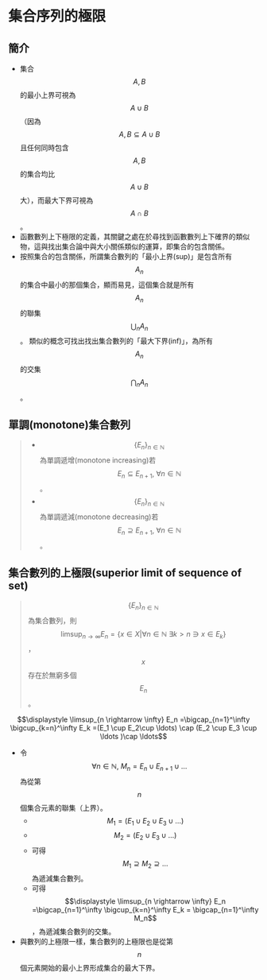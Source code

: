# 集合序列的極限

## 簡介

* 集合$$A, B$$的最小上界可視為$$A \cup B$$（因為$$A,B \subseteq A \cup B$$且任何同時包含$$A,B$$的集合均比$$A\cup B$$大），而最大下界可視為$$A\cap B$$。
* 函數數列上下極限的定義，其關鍵之處在於尋找到函數數列上下確界的類似物，這與找出集合論中與大小關係類似的運算，即集合的包含關係。
* 按照集合的包含關係，所謂集合數列的「最小上界\(sup\)」是包含所有$$A_n$$的集合中最小的那個集合，顯而易見，這個集合就是所有$$A_n$$的聯集$$\bigcup_n A_n$$。	 類似的概念可找出找出集合數列的「最大下界\(inf\)」，為所有$$A_n$$ 的交集$$\bigcap_n A_n$$。

##  單調\(monotone\)集合數列

> * $$\{E_n \}_{n \in \mathbb{N}}$$ 為單調遞增\(monotone increasing\)若 $$E_n \subseteq E_{n+1}, ~ \forall n \in \mathbb{N} $$。
> * $$\{E_n\}_{n \in \mathbb{N}}$$ 為單調遞減\(monotone decreasing\)若$$ E_n \supseteq E_{n+1}, ~ \forall n \in \mathbb{N}$$。

## 集合數列的上極限\(superior limit of  sequence of set\)

> $$\{E_n\}_{n \in \mathbb{N}}$$ 為集合數列，則$$\displaystyle \limsup_{n \rightarrow \infty}⁡ E_n  =\{x \in X |\forall n \in \mathbb{N} ~\exists k>n∋x∈E_k \}$$，$$x$$存在於無窮多個$$E_n$$。

$$\displaystyle \limsup_{n \rightarrow \infty}⁡ E_n  =\bigcap_{n=1}^\infty \bigcup_{k=n}^\infty E_k =(E_1 \cup E_2\cup \ldots) \cap (E_2 \cup E_3 \cup \ldots )\cap \ldots$$

* 令$$\forall n \in \mathbb{N}, ~M_n = E_n \cup E_{n+1} \cup \ldots $$為從第$$n$$個集合元素的聯集（上界）。
  * $$M_1 = (E_1 \cup E_2 \cup E_3 \cup \ldots)$$
  * $$M_2 = (E_2 \cup E_3 \cup \ldots)$$
  * 可得 $$M_1 \supseteq M_2 \supseteq\ldots$$為遞減集合數列。
  * 可得$$\displaystyle \limsup_{n \rightarrow \infty}⁡ E_n  =\bigcap_{n=1}^\infty \bigcup_{k=n}^\infty E_k  = \bigcap_{n=1}^\infty M_n$$，為遞減集合數列的交集。
* 與數列的上極限一樣，集合數列的上極限也是從第$$n$$個元素開始的最小上界形成集合的最大下界。







